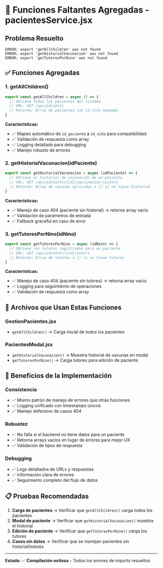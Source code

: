 # 🔧 Funciones Faltantes Agregadas - pacientesService.jsx

## Problema Resuelto
```
ERROR: export 'getAllChildren' was not found
ERROR: export 'getHistorialVacunacion' was not found  
ERROR: export 'getTutoresPorNino' was not found
```

## ✅ Funciones Agregadas

### 1. **getAllChildren()**
```javascript
export const getAllChildren = async () => {
  // Obtiene todos los pacientes del sistema
  // URL: GET /api/patients
  // Retorna: Array de pacientes con id_niño mapeado
}
```
**Características:**
- ✅ Mapeo automático de `id_paciente` a `id_niño` para compatibilidad
- ✅ Validación de respuesta como array
- ✅ Logging detallado para debugging
- ✅ Manejo robusto de errores

### 2. **getHistorialVacunacion(idPaciente)**
```javascript
export const getHistorialVacunacion = async (idPaciente) => {
  // Obtiene el historial de vacunación de un paciente
  // URL: GET /api/patients/{id}/vaccination-history
  // Retorna: Array de vacunas aplicadas o [] si no tiene historial
}
```
**Características:**
- ✅ Manejo de caso 404 (paciente sin historial) → retorna array vacío
- ✅ Validación de parámetros de entrada
- ✅ Fallback graceful en caso de error

### 3. **getTutoresPorNino(idNino)**
```javascript
export const getTutoresPorNino = async (idNino) => {
  // Obtiene los tutores registrados para un paciente
  // URL: GET /api/patients/{id}/tutors
  // Retorna: Array de tutores o [] si no tiene tutores
}
```
**Características:**
- ✅ Manejo de caso 404 (paciente sin tutores) → retorna array vacío
- ✅ Logging para seguimiento de operaciones
- ✅ Validación de respuesta como array

## 🔗 Archivos que Usan Estas Funciones

### **GestionPacientes.jsx**
- `getAllChildren()` → Carga inicial de todos los pacientes

### **PacientesModal.jsx**  
- `getHistorialVacunacion()` → Muestra historial de vacunas en modal
- `getTutoresPorNino()` → Carga tutores para edición de paciente

## 🚀 Beneficios de la Implementación

### **Consistencia**
- ✅ Mismo patrón de manejo de errores que otras funciones
- ✅ Logging unificado con timestamps únicos
- ✅ Manejo defensivo de casos 404

### **Robustez**
- ✅ No falla si el backend no tiene datos para un paciente
- ✅ Retorna arrays vacíos en lugar de errores para mejor UX
- ✅ Validación de tipos de respuesta

### **Debugging**
- ✅ Logs detallados de URLs y respuestas
- ✅ Información clara de errores
- ✅ Seguimiento completo del flujo de datos

## 📋 Pruebas Recomendadas

1. **Carga de pacientes** → Verificar que `getAllChildren()` carga todos los pacientes
2. **Modal de paciente** → Verificar que `getHistorialVacunacion()` muestra el historial
3. **Edición de paciente** → Verificar que `getTutoresPorNino()` carga los tutores
4. **Casos sin datos** → Verificar que se manejan pacientes sin historial/tutores

---

**Estado**: ✅ **Compilación exitosa** - Todos los errores de imports resueltos
